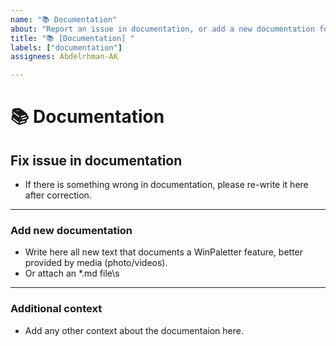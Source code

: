 ```yaml
---
name: "📚 Documentation"
about: "Report an issue in documentation, or add a new documentation for undocumented WinPaletter feature"
title: "📚 [Documentation] "
labels: ["documentation"]
assignees: Abdelrhman-AK

---
```

# **📚 Documentation**

## **Fix issue in documentation**
- If there is something wrong in documentation, please re-write it here after correction.
  
---

### **Add new documentation**
- Write here all new text that documents a WinPaletter feature, better provided by media (photo/videos).
- Or attach an *.md file\s

---

### **Additional context**
- Add any other context about the documentaion here.
